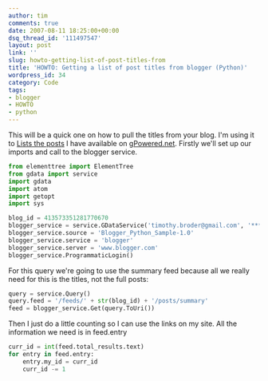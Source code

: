 ```yaml
---
author: tim
comments: true
date: 2007-08-11 18:25:00+00:00
dsq_thread_id: '111497547'
layout: post
link: ''
slug: howto-getting-list-of-post-titles-from
title: 'HOWTO: Getting a list of post titles from blogger (Python)'
wordpress_id: 34
category: Code
tags:
- blogger
- HOWTO
- python
---
```


This will be a quick one on how to pull the titles from your blog. I'm using
it to [Lists the posts](https://gpowered.net/g/postlist) I have available on
[gPowered.net](https://gpowered.net/g/). Firstly we'll set up our imports and
call to the blogger service.  


```python
from elementtree import ElementTree
from gdata import service
import gdata
import atom
import getopt
import sys

blog_id = 413573351281770670
blogger_service = service.GDataService('timothy.broder@gmail.com', '*****')
blogger_service.source = 'Blogger_Python_Sample-1.0'
blogger_service.service = 'blogger'
blogger_service.server = 'www.blogger.com'
blogger_service.ProgrammaticLogin()
```

For this query we're going to use the summary feed because all we really need
for this is the titles, not the full posts:  


```python
query = service.Query()
query.feed = '/feeds/' + str(blog_id) + '/posts/summary'
feed = blogger_service.Get(query.ToUri())
```

Then I just do a little counting so I can use the links on my site. All the
information we need is in feed.entry  


```python
curr_id = int(feed.total_results.text)
for entry in feed.entry:
    entry.my_id = curr_id
    curr_id -= 1
```

